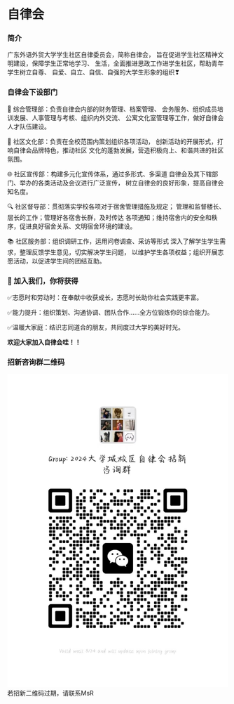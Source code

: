 # 自律会

### 简介

广东外语外贸大学学生社区自律委员会，简称自律会，
旨在促进学生社区精神文明建设，保障学生正常地学习、
生活，全面推进思政工作进学生社区，帮助青年学生树立自尊、
自爱、自立、自信、自强的大学生形象的组织❣

### 自律会下设部门
🚀 综合管理部：负责自律会内部的财务管理、档案管理、
会务服务、组织成员培训发展、人事管理与考核、组织内外交流、
公寓文化室管理等工作，做好自律会人才队伍建设。

📝 社区文化部：负责在全校范围内策划组织各项活动，
创新活动的开展形式，打响自律会品牌特色，推动社区
文化的蓬勃发展，营造积极向上、和谐共进的社区氛围。

🌐 社区宣传部：构建多元化宣传体系，通过多形式、多渠道
自律会及其下辖部门、举办的各类活动及会议进行广泛宣传，
树立自律会的良好形象，提高自律会知名度。

🔍 社区督导部：贯彻落实学校各项对于宿舍管理措施及规定；
管理和监督楼长、层长的工作；管理好各宿舍长群，及时传达
各项通知；维持宿舍内的安全和秩序，促进良好宿舍关系、文明宿舍环境的建设。

📚 社区服务部：组织调研工作，运用问卷调查、采访等形式
深入了解学生学生需求，整理反馈学生意见，切实解决学生问题，
以维护学生各项权益；组织开展志愿活动，以促进学生间的团结互助。

### 🌈 加入我们，你将获得
✅志愿时和劳动时：在奉献中收获成长，志愿时长助你社会实践更丰富。

✅能力提升：组织策划、沟通协调、团队合作……全方位锻炼你的综合能力。

✅温暖大家庭：结识志同道合的朋友，共同度过大学的美好时光。

**欢迎大家加入自律会哇！！**
### 招新咨询群二维码
![1.jpg](1.jpg)
若招新二维码过期，请联系MsR